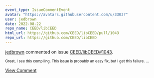 ```yaml
---
event_type: IssueCommentEvent
avatar: "https://avatars.githubusercontent.com/u/3303?"
user: jedbrown
date: 2022-08-22
repo_name: CEED/libCEED
html_url: https://github.com/CEED/libCEED/pull/1043
repo_url: https://github.com/CEED/libCEED
---
```


<a href='https://github.com/jedbrown' target='_blank'>jedbrown</a> commented on issue <a href='https://github.com/CEED/libCEED/pull/1043' target='_blank'>CEED/libCEED#1043</a>.

<small>Great, I see this compiling. This issue is probably an easy fix, but I get this failure....</small>

<a href='https://github.com/CEED/libCEED/pull/1043' target='_blank'>View Comment</a>